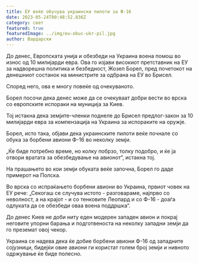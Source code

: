 ```yaml
---
title: ЕУ веќе обучува украински пилоти за Ф-16
date: 2023-05-24T00:48:52.836Z
category: свет
featured: true
featuredImage: ../img/eu-obuc-ukr-pil.jpg
author: Вардарски
---
```

До денес, Европската унија и обезбеди на Украина воена помош во износ од 10 милијарди евра. Ова го изјави високиот претставник на ЕУ за надворешна политика и безбедност, Жозеп Борел, пред почетокот на денешниот состанок на министрите за одбрана на ЕУ во Брисел.

Според него, ова е многу повеќе од очекуваното.

Борел посочи дека денес може да се очекуваат добри вести во врска со европските испораки на муниција за Киев.

Тој истакна дека земјите-членки поднеле до Брисел предлог-закон за 10 милијарди евра за компензација на Украина за испораките на оружје.

Борел, исто така, објави дека украинските пилоти веќе почнале со обука за борбени авиони Ф-16 во неколку земји.

„Ќе биде потребно време, но колку побрзо, толку подобро, и ќе ја отвори вратата за обезбедување на авионот“, истакна тој.

На прашањето во кои земји обуката веќе започна, Борел го даде примерот на Полска.

Во врска со испраќањето борбени авиони во Украина, првиот човек на ЕУ рече: „Секогаш се случува истото - разговараме, најпрво со неволност, а на крајот - и со тенковите Леопард и со Ф-16 - доаѓа одлуката да се обезбеди оваа воена поддршка“.

До денес Киев не доби ниту еден модерен западен авион и покрај неговите упорни барања и подготвеноста на неколку западни земји да го преземат овој чекор.

Украина се надева дека ќе добие борбени авиони Ф-16 од западните сојузници, бидејќи овие авиони ги користат голем број земји и нивното одржување ќе биде полесно.